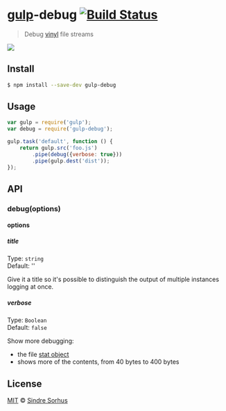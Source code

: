 # [gulp](http://gulpjs.com)-debug [![Build Status](https://travis-ci.org/sindresorhus/gulp-debug.svg?branch=master)](https://travis-ci.org/sindresorhus/gulp-debug)

> Debug [vinyl](https://github.com/wearefractal/vinyl) file streams

![](screenshot.png)


## Install

```bash
$ npm install --save-dev gulp-debug
```


## Usage

```js
var gulp = require('gulp');
var debug = require('gulp-debug');

gulp.task('default', function () {
	return gulp.src('foo.js')
		.pipe(debug({verbose: true}))
		.pipe(gulp.dest('dist'));
});
```


## API

### debug(options)

#### options

##### title

Type: `string`  
Default: ''

Give it a title so it's possible to distinguish the output of multiple instances logging at once.

##### verbose

Type: `Boolean`  
Default: `false`

Show more debugging:

- the file [stat object](http://nodejs.org/api/fs.html#fs_class_fs_stats)
- shows more of the contents, from 40 bytes to 400 bytes


## License

[MIT](http://opensource.org/licenses/MIT) © [Sindre Sorhus](http://sindresorhus.com)
